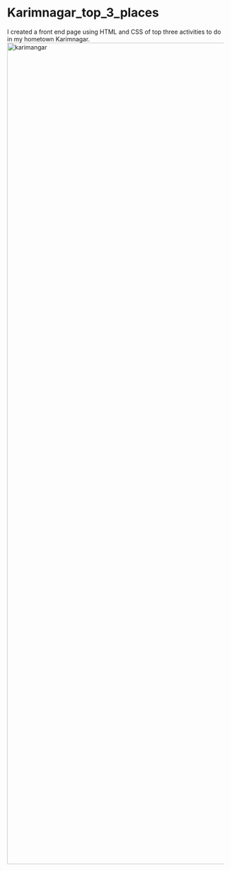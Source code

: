 # Karimnagar_top_3_places
I created a front end page using HTML and CSS of top three activities to do in my hometown Karimnagar.
<img width="1891" height="1909" alt="karimangar" src="https://github.com/user-attachments/assets/45493101-933a-41a0-804c-895ba039ef1d" />


